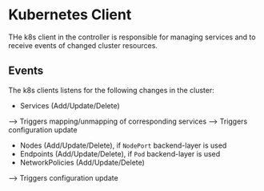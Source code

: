 # Kubernetes Client

THe k8s client in the controller is responsible for managing services and to receive events of changed cluster resources.

## Events

The k8s clients listens for the following changes in the cluster:

- Services (Add/Update/Delete)

--> Triggers mapping/unmapping of corresponding services
--> Triggers configuration update

- Nodes (Add/Update/Delete), if `NodePort` backend-layer is used
- Endpoints (Add/Update/Delete), if `Pod` backend-layer is used
- NetworkPolicies (Add/Update/Delete)

--> Triggers configuration update
